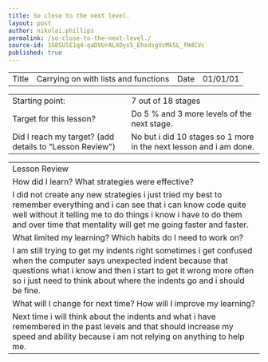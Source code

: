 ```yaml
---
title: So close to the next level.
layout: post
author: nikolai.phillips
permalink: /so-close-to-the-next-level./
source-id: 1G8SUlE1q4-qaDVUrALXOys5_EhsdsgVcMkSL_fHdCVc
published: true
---
```

<table>
  <tr>
    <td>Title</td>
    <td>Carrying on with lists and functions</td>
    <td>Date</td>
    <td>01/01/01</td>
  </tr>
</table>


<table>
  <tr>
    <td>Starting point:</td>
    <td>7 out of 18 stages</td>
  </tr>
  <tr>
    <td>Target for this lesson?</td>
    <td>Do 5 % and 3 more levels of the next stage.</td>
  </tr>
  <tr>
    <td>Did I reach my target? 
(add details to "Lesson Review")</td>
    <td>No but i did 10 stages so 1 more in the next lesson and i am done.</td>
  </tr>
</table>


<table>
  <tr>
    <td>Lesson Review</td>
  </tr>
  <tr>
    <td>How did I learn? What strategies were effective? </td>
  </tr>
  <tr>
    <td>I did not create any new strategies i just tried my best to remember everything and i can see that i can know code quite well without it telling me to do things i know i have to do them and over time that mentality will get me going faster and faster.</td>
  </tr>
  <tr>
    <td>What limited my learning? Which habits do I need to work on? </td>
  </tr>
  <tr>
    <td>I am still trying to get my indents right sometimes i get confused when the computer says unexpected indent because that questions what i know and then i start to get it wrong more often so i just need to think about where the indents go and i should be fine.</td>
  </tr>
  <tr>
    <td>What will I change for next time? How will I improve my learning?</td>
  </tr>
  <tr>
    <td>Next time i will think about the indents and what i have remembered in the past levels and that should increase my speed and ability because i am not relying on anything to help me.</td>
  </tr>
</table>


